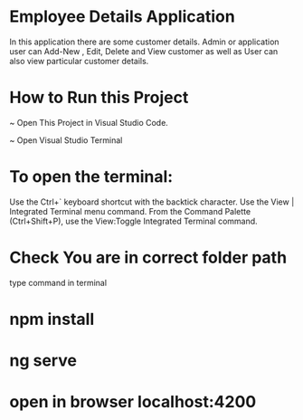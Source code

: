 # Employee Details Application
In this application there are some customer details. Admin or application user can Add-New , Edit, Delete and View customer as well as User can also view particular customer details.
# How to Run this Project

~ Open This Project in Visual Studio Code.

~ Open Visual Studio Terminal 

# To open the terminal:

Use the Ctrl+` keyboard shortcut with the backtick character.
Use the View | Integrated Terminal menu command.
From the Command Palette (Ctrl+Shift+P), use the View:Toggle Integrated Terminal command.

# Check You are in correct folder path 

type command in terminal 
# npm install
# ng serve
# open in browser localhost:4200